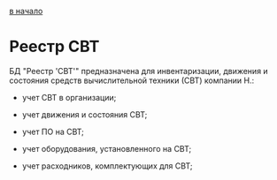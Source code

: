 [в начало](README.md)

# Реестр СВТ

БД "Реестр 'СВТ'" предназначена для инвентаризации, движения и состояния средств вычислительной техники (СВТ) компании Н.:


- учет СВТ в организации;

- учет движения и состояния СВТ;

- учет ПО на СВТ;

- учет оборудования, установленного на СВТ;

- учет расходников, комплектующих для СВТ;

